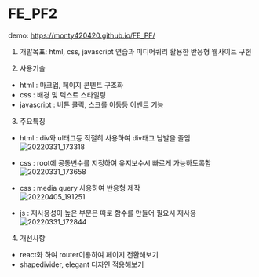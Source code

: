 # FE_PF2
demo: https://monty420420.github.io/FE_PF/

1. 개발목표: html, css, javascript 연습과 미디어쿼리 활용한 반응형 웹사이트 구현 

2. 사용기술
- html : 마크업, 페이지 콘텐트 구조화
- css : 배경 및 텍스트 스타일링
- javascript : 버튼 클릭, 스크롤 이동등 이벤트 기능

3. 주요특징
- html : div와 ul태그등 적절히 사용하여 div태그 남발을 줄임  <br>
![20220331_173318](https://user-images.githubusercontent.com/72345833/161013163-85fbc928-790b-4b3f-9fd3-999dcb04dda7.png)

- css : root에 공통변수를 지정하여 유지보수시 빠르게 가능하도록함  <br>
![20220331_173658](https://user-images.githubusercontent.com/72345833/161013853-ec0c7cc1-af40-4beb-a5d7-6d6729726aab.png) <br>

- css : media query 사용하여 반응형 제작 <br>
![20220405_191251](https://user-images.githubusercontent.com/72345833/161732108-6ff764b1-4f93-4609-9357-e1ab0ce9efad.png)



- js : 재사용성이 높은 부분은 따로 함수를 만들어 필요시 재사용 <br>
![20220331_172844](https://user-images.githubusercontent.com/72345833/161012322-2e8190a8-c60f-45ba-80d6-c7708b4eea08.png)

  
4. 개선사항
- react화 하여 router이용하여 페이지 전환해보기 
- shapedivider, elegant 디자인 적용해보기
